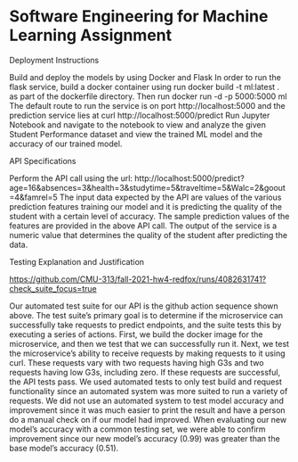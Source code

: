 # Software Engineering for Machine Learning Assignment

Deployment Instructions

Build and deploy the models by using Docker and Flask
In order to run the flask service, build a docker container using run docker build -t ml:latest . as part of the dockerfile directory. Then run docker run -d -p 5000:5000 ml
The default route to run the service is on port http://localhost:5000 and the prediction service lies at curl http://localhost:5000/predict
Run Jupyter Notebook and navigate to the notebook to view and analyze the given Student Performance dataset and view the trained ML model and the accuracy of our trained model.

API Specifications

Perform the API call using the url: http://localhost:5000/predict?age=16&absences=3&health=3&studytime=5&traveltime=5&Walc=2&goout=4&famrel=5
The input data expected by the API are values of the various prediction features training our model and it is predicting the quality of the student with a certain level of accuracy. The sample prediction values of the features are provided in the above API call.
The output of the service is a numeric value that determines the quality of the student after predicting the data.


Testing Explanation and Justification  

https://github.com/CMU-313/fall-2021-hw4-redfox/runs/4082631741?check_suite_focus=true  

Our automated test suite for our API is the github action sequence shown above. The test suite’s primary goal is to determine if the microservice can successfully take requests to predict endpoints, and the suite tests this by executing a series of actions. First, we build the docker image for the microservice, and then we test that we can successfully run it. Next, we test the microservice’s ability to receive requests by making requests to it using curl. These requests vary with two requests having high G3s and two requests having low G3s, including zero. If these requests are successful, the API tests pass. We used automated tests to only test build and request functionality since an automated system was more suited to run a variety of requests. We did not use an automated system to test model accuracy and improvement since it was much easier to print the result and have a person do a manual check on if our model had improved. When evaluating our new model’s accuracy with a common testing set, we were able to confirm improvement since our new model’s accuracy (0.99) was greater than the base model’s accuracy (0.51).
